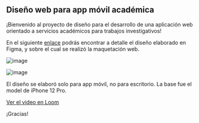 ## Diseño web para app móvil académica

¡Bienvenido al proyecto de diseño para el desarrollo de una aplicación web orientado a servicios académicos para trabajos investigativos!

En el siguiente [enlace](https://www.figma.com/file/0W7ydNVHSTOBXmXL1xWTAy/Untitled?type=design&node-id=0%3A1&mode=design&t=gHmpkGSncWPSgyPI-1) podrás encontrar a detalle el diseño elaborado en Figma, y sobre el cual se realizó la maquetación web.

![image](https://github.com/user-attachments/assets/db159297-9823-4fa6-9de1-06bd82dac795)

![image](https://github.com/user-attachments/assets/e4c48c1c-4c12-48af-bdfc-d74af9b2bbcc)

El diseño se elaboró solo para app móvil, no para escritorio. La base fue el model de iPhone 12 Pro.

[Ver el video en Loom](https://www.loom.com/embed/ea67bb8bf97a4dad82096fdf48e38d5f?sid=8c212f95-c47a-489c-bc69-bfcc786b10a0)

¡Gracias!

